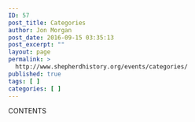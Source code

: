 ```yaml
---
ID: 57
post_title: Categories
author: Jon Morgan
post_date: 2016-09-15 03:35:13
post_excerpt: ""
layout: page
permalink: >
  http://www.shepherdhistory.org/events/categories/
published: true
tags: [ ]
categories: [ ]
---
```

CONTENTS